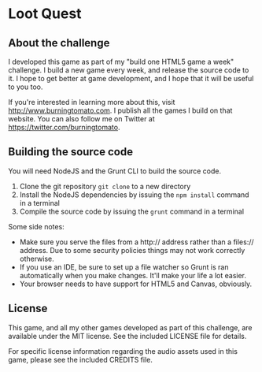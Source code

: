 Loot Quest
=======

About the challenge
---
I developed this game as part of my "build one HTML5 game a week" challenge. I build a new game every week, and release the source code to it. I hope to get better at game development, and I hope that it will be useful to you too.

If you're interested in learning more about this, visit <http://www.burningtomato.com>. I publish all the games I build on that website. You can also follow me on Twitter at <https://twitter.com/burningtomato>.

Building the source code
---
You will need NodeJS and the Grunt CLI to build the source code.

1. Clone the git repository `git clone` to a new directory
2. Install the NodeJS dependencies by issuing the `npm install` command in a terminal
3. Compile the source code by issuing the `grunt` command in a terminal

Some side notes:

- Make sure you serve the files from a http:// address rather than a files:// address. Due to some security policies things may not work correctly otherwise.
- If you use an IDE, be sure to set up a file watcher so Grunt is ran automatically when you make changes. It'll make your life a lot easier.
- Your browser needs to have support for HTML5 and Canvas, obviously.

License
---
This game, and all my other games developed as part of this challenge, are available under the MIT license.
See the included LICENSE file for details.

For specific license information regarding the audio assets used in this game, please see the included CREDITS file.
